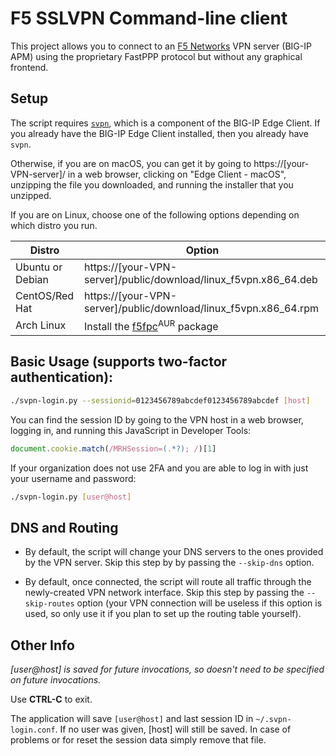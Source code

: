 
# F5 SSLVPN Command-line client

This project allows you to connect to an [F5 Networks](https://f5.com/) VPN server (BIG-IP APM) using the proprietary FastPPP protocol but without any graphical frontend.

## Setup

The script requires [`svpn`](https://support.f5.com/csp/article/K14947#SVPN), which is a component of the BIG-IP Edge Client. If you already have the BIG-IP Edge Client installed, then you already have `svpn`.

Otherwise, if you are on macOS, you can get it by going to https://[your-VPN-server]/ in a web browser, clicking on "Edge Client - macOS", unzipping the file you downloaded, and running the installer that you unzipped.

If you are on Linux, choose one of the following options depending on which distro you run.

| Distro | Option |
--- | ---
| Ubuntu or Debian | https://[your-VPN-server]/public/download/linux_f5vpn.x86_64.deb |
|  CentOS/Red Hat | https://[your-VPN-server]/public/download/linux_f5vpn.x86_64.rpm |
|  Arch Linux | Install the [f5fpc](https://aur.archlinux.org/packages/f5fpc)<sup>AUR</sup> package |

## Basic Usage (supports two-factor authentication):

```bash
./svpn-login.py --sessionid=0123456789abcdef0123456789abcdef [host]
```

You can find the session ID by going to the VPN host in a web browser, logging in, and running this JavaScript in Developer Tools:

```javascript
document.cookie.match(/MRHSession=(.*?); /)[1]
```

If your organization does not use 2FA and you are able to log in with just your username and password:

```bash
./svpn-login.py [user@host]
```

## DNS and Routing

- By default, the script will change your DNS servers to the ones provided by the VPN server. Skip this step by by passing the `--skip-dns` option.

- By default, once connected, the script will route all traffic through the newly-created VPN network interface. Skip this step by passing the `--skip-routes` option (your VPN connection will be useless if this option is used, so only use it if you plan to set up the routing table yourself).

## Other Info

*[user@host] is saved for future invocations, so doesn't need to be specified on future invocations.*

Use **CTRL-C** to exit.

The application will save `[user@host]` and last session ID in ``~/.svpn-login.conf``. If no user was given, [host] will still be saved. In case of problems or for reset the session data simply remove that file.
